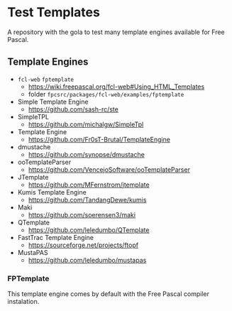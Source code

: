 # Test Templates

A repository with the gola to test many template engines available for Free Pascal.

## Template Engines

- `fcl-web` `fptemplate`
  - https://wiki.freepascal.org/fcl-web#Using_HTML_Templates
  - folder `fpcsrc/packages/fcl-web/examples/fptemplate`
- Simple Template Engine
  - https://github.com/sash-rc/ste
- SimpleTPL
  - https://github.com/michalgw/SimpleTpl
- Template Engine
  - https://github.com/Fr0sT-Brutal/TemplateEngine
- dmustache
  - https://github.com/synopse/dmustache
- ooTemplateParser
  - https://github.com/VencejoSoftware/ooTemplateParser
- JTemplate
  - https://github.com/MFernstrom/jtemplate
- Kumis Template Engine
  - https://github.com/TandangDewe/kumis
- Maki
  - https://github.com/soerensen3/maki
- QTemplate
  - https://github.com/leledumbo/QTemplate
- FastTrac Template Engine
  - https://sourceforge.net/projects/ftopf
- MustaPAS
  - https://github.com/leledumbo/mustapas

### FPTemplate

This template engine comes by default with the Free Pascal compiler instalation.

